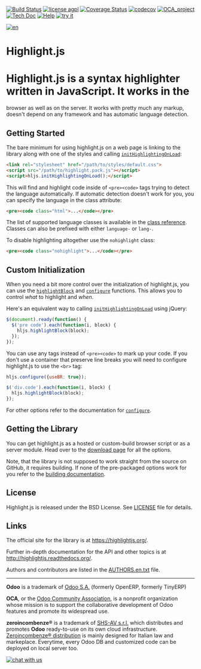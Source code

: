 [![Build Status](https://travis-ci.org/zeroincombenze/highlight.svg?branch=10.0)](https://travis-ci.org/zeroincombenze/highlight)
[![license agpl](https://img.shields.io/badge/licence-AGPL--3-blue.svg)](http://www.gnu.org/licenses/agpl-3.0.html)
[![Coverage Status](https://coveralls.io/repos/github/zeroincombenze/highlight/badge.svg?branch=10.0)](https://coveralls.io/github/zeroincombenze/highlight?branch=10.0)
[![codecov](https://codecov.io/gh/zeroincombenze/highlight/branch/10.0/graph/badge.svg)](https://codecov.io/gh/zeroincombenze/highlight/branch/10.0)
[![OCA_project](http://www.zeroincombenze.it/wp-content/uploads/ci-ct/prd/button-oca-10.svg)](https://github.com/OCA/highlight/tree/10.0)
[![Tech Doc](http://www.zeroincombenze.it/wp-content/uploads/ci-ct/prd/button-docs-10.svg)](http://wiki.zeroincombenze.org/en/Odoo/10.0/dev)
[![Help](http://www.zeroincombenze.it/wp-content/uploads/ci-ct/prd/button-help-10.svg)](http://wiki.zeroincombenze.org/en/Odoo/10.0/man/)
[![try it](http://www.zeroincombenze.it/wp-content/uploads/ci-ct/prd/button-try-it-10.svg)](http://erp10.zeroincombenze.it)




















































[![en](http://www.shs-av.com/wp-content/en_US.png)](http://wiki.zeroincombenze.org/it/Odoo/7.0/man)

# Highlight.js


Highlight.js is a syntax highlighter written in JavaScript. It works in the
===========================================================================
browser as well as on the server. It works with pretty much any markup,
doesn't depend on any framework and has automatic language detection.


## Getting Started

The bare minimum for using highlight.js on a web page is linking to the library
along with one of the styles and calling [`initHighlightingOnLoad`][1]:

```html
<link rel="stylesheet" href="/path/to/styles/default.css">
<script src="/path/to/highlight.pack.js"></script>
<script>hljs.initHighlightingOnLoad();</script>
```

This will find and highlight code inside of `<pre><code>` tags trying to detect
the language automatically. If automatic detection doesn't work for you, you can
specify the language in the class attribute:

```html
<pre><code class="html">...</code></pre>
```

The list of supported language classes is available in the [class reference][8].
Classes can also be prefixed with either `language-` or `lang-`.

To disable highlighting altogether use the `nohighlight` class:

```html
<pre><code class="nohighlight">...</code></pre>
```

## Custom Initialization

When you need a bit more control over the initialization of
highlight.js, you can use the [`highlightBlock`][2] and [`configure`][3]
functions. This allows you to control *what* to highlight and *when*.

Here's an equivalent way to calling [`initHighlightingOnLoad`][1] using jQuery:

```javascript
$(document).ready(function() {
  $('pre code').each(function(i, block) {
    hljs.highlightBlock(block);
  });
});
```

You can use any tags instead of `<pre><code>` to mark up your code. If you don't
use a container that preserve line breaks you will need to configure
highlight.js to use the `<br>` tag:

```javascript
hljs.configure({useBR: true});

$('div.code').each(function(i, block) {
  hljs.highlightBlock(block);
});
```

For other options refer to the documentation for [`configure`][3].


## Getting the Library

You can get highlight.js as a hosted or custom-build browser script or as a
server module. Head over to the [download page][4] for all the options.

Note, that the library is not supposed to work straight from the source on
GitHub, it requires building. If none of the pre-packaged options work for you
refer to the [building documentation][5].


## License

Highlight.js is released under the BSD License. See [LICENSE][10] file for
details.


## Links

The official site for the library is at <https://highlightjs.org/>.

Further in-depth documentation for the API and other topics is at
<http://highlightjs.readthedocs.org/>.

Authors and contributors are listed in the [AUTHORS.en.txt][9] file.

[1]: http://highlightjs.readthedocs.org/en/latest/api.html#inithighlightingonload
[2]: http://highlightjs.readthedocs.org/en/latest/api.html#highlightblock-block
[3]: http://highlightjs.readthedocs.org/en/latest/api.html#configure-options
[4]: https://highlightjs.org/download/
[5]: http://highlightjs.readthedocs.org/en/latest/building-testing.html
[8]: http://highlightjs.readthedocs.org/en/latest/css-classes-reference.html
[9]: https://github.com/isagalaev/highlight.js/blob/master/AUTHORS.en.txt
[10]: https://github.com/isagalaev/highlight.js/blob/master/LICENSE

[//]: # (copyright)

----

**Odoo** is a trademark of [Odoo S.A.](https://www.odoo.com/) (formerly OpenERP, formerly TinyERP)

**OCA**, or the [Odoo Community Association](http://odoo-community.org/), is a nonprofit organization whose
mission is to support the collaborative development of Odoo features and
promote its widespread use.

**zeroincombenze®** is a trademark of [SHS-AV s.r.l.](http://www.shs-av.com/)
which distributes and promotes **Odoo** ready-to-use on its own cloud infrastructure.
[Zeroincombenze® distribution](http://wiki.zeroincombenze.org/en/Odoo)
is mainly designed for Italian law and markeplace.
Everytime, every Odoo DB and customized code can be deployed on local server too.

[//]: # (end copyright)

[//]: # (addons)

[//]: # (end addons)

[![chat with us](https://www.shs-av.com/wp-content/chat_with_us.gif)](https://tawk.to/85d4f6e06e68dd4e358797643fe5ee67540e408b)

